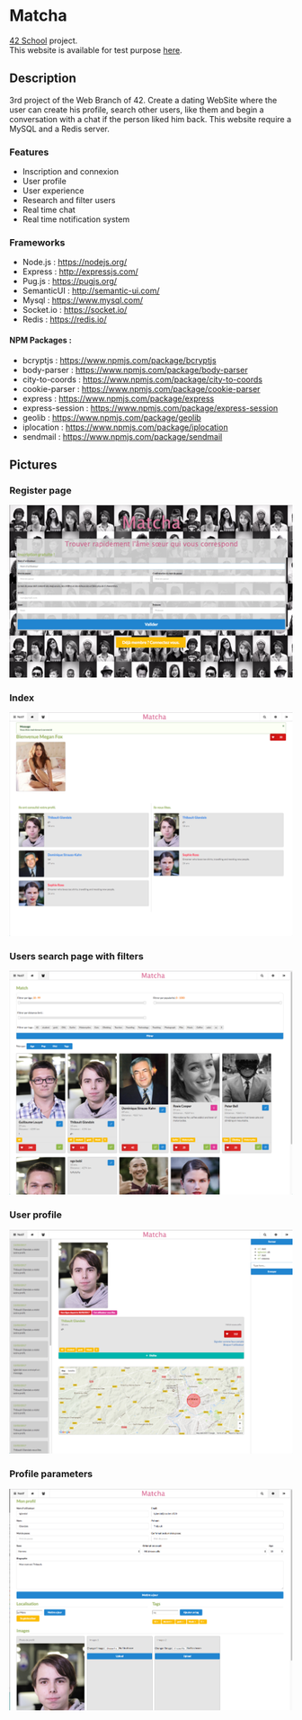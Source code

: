 # Matcha
[42 School](https://www.42.fr/) project.<br/>
This website is available for test purpose [here](http://104.155.60.151/).

## Description

3rd project of the Web Branch of 42.
Create a dating WebSite where the user can create his profile, search other users, like them and begin a conversation with a chat if the person liked him back.
This website require a MySQL and a Redis server.

### Features

- Inscription and connexion
- User profile
- User experience
- Research and filter users
- Real time chat
- Real time notification system

### Frameworks

- Node.js : https://nodejs.org/
- Express : http://expressjs.com/
- Pug.js : https://pugjs.org/
- SemanticUI : http://semantic-ui.com/
- Mysql : https://www.mysql.com/
- Socket.io : https://socket.io/
- Redis : https://redis.io/

#### NPM Packages :
- bcryptjs : https://www.npmjs.com/package/bcryptjs
- body-parser : https://www.npmjs.com/package/body-parser
- city-to-coords : https://www.npmjs.com/package/city-to-coords
- cookie-parser : https://www.npmjs.com/package/cookie-parser
- express : https://www.npmjs.com/package/express
- express-session : https://www.npmjs.com/package/express-session
- geolib : https://www.npmjs.com/package/geolib
- iplocation : https://www.npmjs.com/package/iplocation
- sendmail : https://www.npmjs.com/package/sendmail


## Pictures
### Register page
![alt tag](https://raw.githubusercontent.com/GlThibault/pics/master/matcha.png)

### Index
![alt tag](https://raw.githubusercontent.com/GlThibault/pics/master/matcha2.png)

### Users search page with filters
![alt tag](https://raw.githubusercontent.com/GlThibault/pics/master/matcha3.png)

### User profile
![alt tag](https://raw.githubusercontent.com/GlThibault/pics/master/matcha4.png)

### Profile parameters
![alt tag](https://raw.githubusercontent.com/GlThibault/pics/master/matcha5.png)

